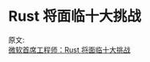 # Rust 将面临十大挑战

原文:  
[微软首席工程师：Rust 将面临十大挑战](https://zhuanlan.zhihu.com/p/565850633?utm_source=wechat_session&utm_medium=social&s_r=0)
